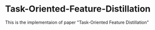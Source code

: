 # Task-Oriented-Feature-Distillation
This is the implementaion of paper "Task-Oriented Feature Distillation"
